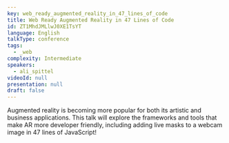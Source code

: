 ```yaml
---
key: web_ready_augmented_reality_in_47_lines_of_code
title: Web Ready Augmented Reality in 47 Lines of Code
id: ZT1MhdJMLlwJ0XE1TsYT
language: English
talkType: conference
tags:
  - _web
complexity: Intermediate
speakers:
  - ali_spittel
videoId: null
presentation: null
draft: false
---
```

Augmented reality is becoming more popular for both its artistic and business applications. This talk will explore the frameworks and tools that make AR more developer friendly, including adding live masks to a webcam image in 47 lines of JavaScript!